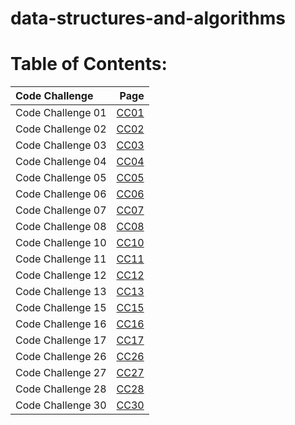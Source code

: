 # data-structures-and-algorithms

# Table of Contents:

| Code Challenge    | Page      |
| :---        |            ---: |
| Code Challenge 01    | [CC01](./CodeChallenge01/cc01.md)      |
| Code Challenge 02    | [CC02](./CodeChallenge02/cc02.md)      |
| Code Challenge 03    | [CC03](./CodeChallenge03/cc03.md)      |
| Code Challenge 04    | [CC04](./CodeChallenge04/cc04.md)      |
| Code Challenge 05    | [CC05](./CodeChallenge05/cc05.md)      |
| Code Challenge 06    | [CC06](./CodeChallenge06/cc06.md)      |
| Code Challenge 07    | [CC07](./CodeChallenge07/cc07.md)      |
| Code Challenge 08    | [CC08](./CodeChallenge08/cc08.md)      |
| Code Challenge 10    | [CC10](./CodeChallenge10/cc10.md)      |
| Code Challenge 11    | [CC11](./CodeChallenge11/cc11.md)      |
| Code Challenge 12    | [CC12](./CodeChallenge12/cc12.md)      |
| Code Challenge 13    | [CC13](./CodeChallenge13/cc13.md)      |
| Code Challenge 15    | [CC15](./CodeChallenge15/cc15.md)      |
| Code Challenge 16    | [CC16](./CodeChallenge16/cc16.md)      |
| Code Challenge 17    | [CC17](./CodeChallenge17/cc17.md)      |
| Code Challenge 26    | [CC26](./CodeChallenge26/cc26.md)      |
| Code Challenge 27    | [CC27](./CodeChallenge27/cc27.md)      |
| Code Challenge 28    | [CC28](./CodeChallenge28/cc28.md)      |
| Code Challenge 30    | [CC30](./CodeChallenge30/cc30.md)      |

<!-- | Code Challenge 04    | [CC04](./CodeChallenge04/cc04.md)      |
| Code Challenge 05    | [CC05](./CodeChallenge05/cc05.md)      |
| Code Challenge 06    | [CC06](./CodeChallenge06/cc06.md)      | -->


